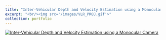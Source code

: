 ```yaml
---
title: "Inter-Vehicular Depth and Velocity Estimation using a Monocular Camera"
excerpt: "<br/><img src='/images/VLR_PROJ.gif'>"
collection: portfolio
---
```


<!-- <video width="640" height="360" controls>
  <source src="=/images/idl_project.mp4" type="video/mp4">
</video> -->

[![Inter-Vehicular Depth and Velocity Estimation using a Monocular Camera](https://markdown-videos-api.jorgenkh.no/url?url=https%3A%2F%2Fwww.youtube.com%2Fwatch%3Fv%3D7-9PSNdkp2w%26ab_channel%3DSiddharthaNamburu)](https://www.youtube.com/watch?v=7-9PSNdkp2w&ab_channel=SiddharthaNamburu)

